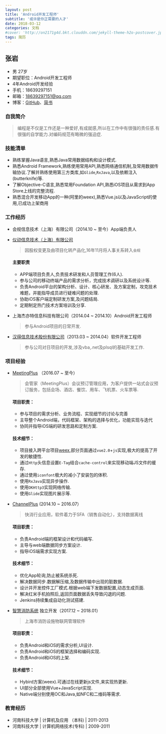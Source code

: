 ```yaml
---
layout: post
title: 'Android开发工程师'
subtitle: '或许是你正需要的人才'
date: 2018-03-12
categories: 文档
#cover: 'http://on2171g4d.bkt.clouddn.com/jekyll-theme-h2o-postcover.jpg'
tags: 简历
---
```




## 张岩
* 男  27岁
* 期望职位：Android开发工程师
* 4年Android开发经验 
* 手机：18639297151
* 邮箱：18639297151@qq.com
* 博客：[GitHub](https://github.com/phoenixsky)、[简书](https://www.jianshu.com/u/145e6297cb26)

### 自我简介
> 编程是不仅是工作还是一种爱好,有成就感,所以在工作中有很强的责任感.有很强的自学能力.对编码规范有略微的强迫症.

### 技能清单
* 熟练掌握Java语言,熟悉Java常用数据结构和设计模式.
* 熟悉Android Framework,熟练使用常用API,熟悉网络通信机制,及常用数据传输协议.了解并熟练使用第三方类库,如`Glide`,`RxJava`,以及依赖注入(butterknife)等.
* 了解Objective-C语言,熟悉常用Foundation API,熟悉iOS项目从需求到App Store上线的完整流程.
* 熟悉混合开发移动App的一种(阿里的weex),熟悉Vue.js以及JavaScript的使用,已成功上架商用

### 工作经历
* 会规信息技术（上海）有限公司（2014.10 ~ 至今）App端负责人
* [仪动信息技术（上海）有限公司](http://www.mobilizer.cn/)

  > 因股权变更及由项目化转产品化,16年11月将人事关系转入`会规`

  #### 主要职责
  * APP端项目负责人,负责技术研发和人员管理工作(6人).
  * 参与公司的移动终端产品的需求分析，完成技术调研以及系统设计等.
  * 负责Android平台的架构分析、设计、核心研发、及方案定制，攻克技术难题，并能指导成员进行疑难问题的处理.
  * 协助iOS客户端定制研发方案,及问题结局.
  * 定期制定热门技术方案培训及分享.

* 上海杰亦特信息科技有限公司（2014.04 ~ 2014.10）Android开发工程师

  > 参与Android项目的日常开发.

* [汉得信息技术股份有限公司](http://www.hand-china.com/)（2013.03 ~ 2014.04）软件开发工程师

  > 参与公司对日项目的开发,涉及vba,.net及plsql的基础开发工作.

### 项目经验

* [MeetingPlus](https://itunes.apple.com/cn/app/meetingplus/id1166489529?mt=8) （2016.07 ~ 至今）
 
  > 会管家（MeetingPlus）会议预订管理应用，为客户提供一站式会议预订服务，包括会场、酒店、餐饮、用车、飞机票、火车票等.
	
  #### 项目职责：
	* 参与项目的需求分析、业务流程、实现细节的讨论与完善
	* 主导整个Android端，代码框架、架构的选择与优化，功能实现与迭代
	* 协同并指导iOS端的研发思路和定制方案.
	
  #### 技术细节：
	* 项目接入跨平台项目[weex](http://weex.apache.org/index.html),部分页面通过`vue2.0`+`js`实现,极大的提高了开发的敏捷性.
	* 通过`Http`头信息设置`E-Tag`结合`cache-control`来实现移动端JS文件的缓存.
	* 通过使用`iconfont`极大的减小了安装包的体积.
	* 使用`RxJava`实现异步操作.
	* 使用`OKHttp3`实现网络传输.
	* 使用`Glide`实现图片展示等.

	
* [ChannelPlus](http://www.channelplus.cn/app/downloadPage/mobi) (2014.10 ~ 2016.07）
  
  > 快消行业应用，软件着力于SFA（销售自动化），支持数据离线
	
  #### 项目职责：
	* 负责Android端的框架设计和代码编写.
	* 主导与web端数据同步方案设计.
	* 指导iOS端需求实现方案.
	
  #### 技术细节：
	* 优化App轮询,防止被系统杀死.
	* 解决数据同步.数据解压缩,及数据传输中出现的脏数据.
	* 设计并开发控件工厂模式.根据web端下发数据配置,动态生成页面.
	* 解决红米手机拍照后,返回页面数据丢失导致闪退的问题.
	* Jenkins持续集成自动化测试搭建.
	
* [智慧消防系统](https://itunes.apple.com/cn/app/fas%E6%99%BA%E6%85%A7%E6%B6%88%E9%98%B2/id1342657762?mt=8) 独立开发（2017.12 ~ 2018.01）

  > 上海市消防设施物联网管理软件
  
  #### 项目职责：
	* 负责Android和iOS的需求分析,UI设计.
	* 负责Android和iOS的框架选择和编码实现.
	* 负责Android和iOS的上架.
	
  #### 技术细节：
	* Hybird方案(weex).可通过在线更新js文件,来实现热更新.
	* UI部分全部使用Vue+JavaScript实现.
	* Native端分别使用OC和Java,如NFC和二维码等需求.

### 教育经历
* 河南科技大学  |  计算机及应用 （本科)  |  2011-2013
* 河南科技大学  |  计算机网络技术(专科)  |  2009-2011





